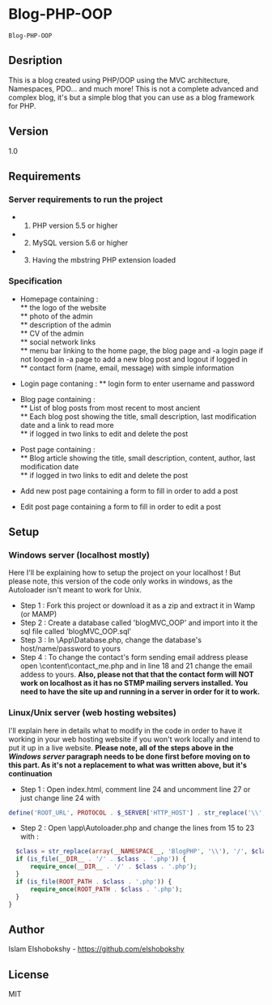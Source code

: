 # Blog-PHP-OOP
```
Blog-PHP-OOP
```

## Desription 
This is a blog created using PHP/OOP using the MVC architecture, Namespaces, PDO... and much more!
This is not a complete advanced and complex blog, it's but a simple blog that you can use as a blog framework for PHP.

## Version
1.0

## Requirements
### Server requirements to run the project
* 1) PHP version 5.5 or higher
* 2) MySQL version 5.6 or higher
* 3) Having the mbstring PHP extension loaded

### Specification
* Homepage containing :  
** the logo of the website  
** photo of the admin  
** description of the admin  
** CV of the admin  
** social network links  
** menu bar linking to the home page, the blog page and -a login page if not looged in -a page to add a new blog post and logout if logged in  
** contact form (name, email, message) with simple information  

* Login page contaning :
** login form to enter username and password

* Blog page containing :  
** List of blog posts from most recent to most ancient  
** Each blog post showing the title, small description, last modification date and a link to read more  
** if logged in two links to edit and delete the post  

* Post page containing :  
** Blog article showing the title, small description, content, author, last modification date  
** if logged in two links to edit and delete the post  

* Add new post page containing a form to fill in order to add a post  
* Edit post page containing a form to fill in order to edit a post  

## Setup
### Windows server (localhost mostly)
Here I'll be explaining how to setup the project on your localhost ! But please note, this version of the code only works in windows, as the Autoloader isn't meant to work for Unix.  
* Step 1 : Fork this project or download it as a zip and extract it in Wamp (or MAMP)
* Step 2 : Create a database called 'blogMVC_OOP' and import into it the sql file called 'blogMVC_OOP.sql'
* Step 3 : In \App\Database.php, change the database's host/name/password to yours
* Step 4 : To change the contact's form sending email address please open \content\contact_me.php and in line 18 and 21 change the email addess to yours. **Also, please not that that the contact form will NOT work on localhost as it has no STMP mailing servers installed. You need to have the site up and running in a server in order for it to work.**

### Linux/Unix server (web hosting websites)
I'll explain here in details what to modify in the code in order to have it working in your web hosting website if you won't work locally and intend to put it up in a live website. **Please note, all of the steps above in the *Windows server* paragraph needs to be done first before moving on to this part. As it's not a replacement to what was written above, but it's continuation**
* Step 1 : Open index.html, comment line 24 and uncomment line 27 or just change line 24 with 
```php
define('ROOT_URL', PROTOCOL . $_SERVER['HTTP_HOST'] . str_replace('\\', '', dirname(htmlspecialchars($_SERVER['PHP_SELF'], ENT_QUOTES)))); 
```
* Step 2 : Open \app\Autoloader.php and change the lines from 15 to 23 with :
```php
  $class = str_replace(array(__NAMESPACE__, 'BlogPHP', '\\'), '/', $class);
  if (is_file(__DIR__ . '/' . $class . '.php')) {	
      require_once(__DIR__ . '/' . $class . '.php');
  }
  if (is_file(ROOT_PATH . $class . '.php')) {
      require_once(ROOT_PATH . $class . '.php');
  }
}

```
## Author
Islam Elshobokshy - https://github.com/elshobokshy

## License
MIT
